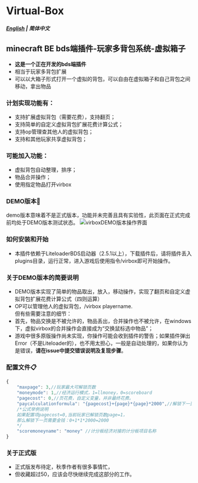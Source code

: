 # Virtual-Box
##### [English](README.md) | 简体中文
## minecraft BE bds端插件-玩家多背包系统-虚拟箱子
- **这是一个正在开发的bds端插件**
- 相当于玩家多背包扩展
- 可以以大箱子形式打开一个虚拟的背包，可以自由在虚拟箱子和自己背包之间移动，拿出物品
### 计划实现功能有：
- 支持扩展虚拟背包（需要花费），支持翻页；
- 支持简单的自定义虚拟背包扩展花费计算公式；
- 支持op管理查其他人的虚拟背包；
- 支持和其他玩家共享虚拟背包；
### 可能加入功能：
- 虚拟背包自动整理，排序；
- 物品合并操作；
- 使用指定物品打开virbox

### DEMO版本🎁
 demo版本意味着不是正式版本，功能并未完善且具有实验性，此页面在正式完成前均处于DEMO版本测试状态。
![virboxDEMO版本操作界面](https://user-images.githubusercontent.com/51207072/185733431-2ed6d0a6-cb8c-44fa-bf74-faa3ca226791.png)
### 如何安装和开始
- 本插件依赖于LiteloaderBDS启动器（2.5.1以上），下载插件后，请将插件丢入plugins目录，运行正常，进入游戏后使用指令/virbox即可开始操作。
### 关于DEMO版本的简要说明
- DEMO版本实现了简单的物品取出，放入，移动操作，实现了翻页和自定义虚拟背包扩展花费计算公式（四则运算）
- OP可以管理他人的虚拟背包，/virbox playername.
 <br/>但有些需要注意的细节：<br>
- 首先，物品交换是不被允许的，物品丢出，合并操作也不被允许，在windows下，虚拟virbox的合并操作会直接成为“交换鼠标选中物品”；
- 游戏中很多原版操作尚未实现，你操作可能会收到插件的警告；如果插件弹出Error（不是Liteloader的），也不用太担心，一般是自动处理的，如果你认为是错误，**请在issue中提交错误说明及复现步骤**。


### 配置文件📋
```javascript
{
    "maxpage": 3,//玩家最大可解锁页数
    "moneymode": 1,//经济运行模式，1=llmoney，0=scoreboard
    "pagecost": 0,//页花费，自定义变量，并非最终花费。
    "paycalculationformula": "{pagecost}+{page}*{page}*2000",//解锁下一页需要花费金钱的计算公式，支持四则运算，如果公式错误会导致异常甚至崩服
    /*公式举例说明
    如果配置项pagecost=0,当前玩家已解锁页数page=1，
    那么解锁下一页需要金钱：0+1*1*2000=2000
    */
    "scoremoneyname": "money" //计分板经济对接的计分板项目名称
}
```
### 关于正式版

- 正式版发布待定，秋季作者有很多事情忙，
- 但收藏超过50，应该会尽快继续完成这部分的工作。

